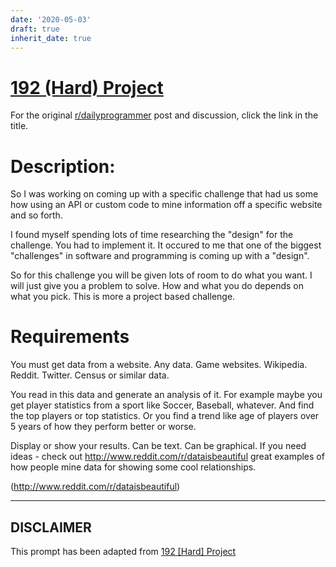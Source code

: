 ```yaml
---
date: '2020-05-03'
draft: true
inherit_date: true
---
```


# [192 (Hard) Project](https://www.reddit.com/r/dailyprogrammer/comments/2p4b72/20141212_challenge_192_hard_project_web_mining/)

For the original [r/dailyprogrammer](https://www.reddit.com/r/dailyprogrammer/) post and discussion, click the link in the title.

# Description:
So I was working on coming up with a specific challenge that had us some how using an API or custom code to mine information off a specific website and so forth.

I found myself spending lots of time researching the "design" for the challenge. You had to implement it. It occured to me that one of the biggest "challenges" in software and programming is coming up with a "design".

So for this challenge you will be given lots of room to do what you want. I will just give you a problem to solve. How and what you do depends on what you pick. This is more a project based challenge.

# Requirements
You must get data from a website. Any data. Game websites. Wikipedia. Reddit. Twitter. Census or similar data.

You read in this data and generate an analysis of it. For example maybe you get player statistics from a sport like Soccer, Baseball, whatever. And find the top players or top statistics. Or you find a trend like age of players over 5 years of how they perform better or worse.

Display or show your results. Can be text. Can be graphical. If you need ideas - check out http://www.reddit.com/r/dataisbeautiful great examples of how people mine data for showing some cool relationships.

(http://www.reddit.com/r/dataisbeautiful)

----
## **DISCLAIMER**
This prompt has been adapted from [192 [Hard] Project](https://www.reddit.com/r/dailyprogrammer/comments/2p4b72/20141212_challenge_192_hard_project_web_mining/
)
